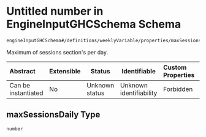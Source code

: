 # Untitled number in EngineInputGHCSchema Schema

```txt
engineInputGHCSchema#/definitions/weeklyVariable/properties/maxSessionsDaily
```

Maximum of sessions section's per day.


| Abstract            | Extensible | Status         | Identifiable            | Custom Properties | Additional Properties | Access Restrictions | Defined In                                                         |
| :------------------ | ---------- | -------------- | ----------------------- | :---------------- | --------------------- | ------------------- | ------------------------------------------------------------------ |
| Can be instantiated | No         | Unknown status | Unknown identifiability | Forbidden         | Allowed               | none                | [ghc.schema.json\*](../out/ghc.schema.json "open original schema") |

## maxSessionsDaily Type

`number`
